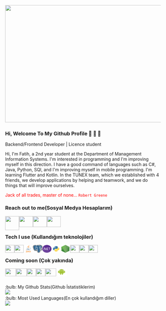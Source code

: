 <img src="https://media3.giphy.com/media/3oEdvbRHem1psqd7a0/giphy.gif?cid=ecf05e47w4bf85frjbpszcxmwkqnoip0eaqwe11nxqsoldxx&rid=giphy.gif&ct=g" width="1500" height="379">

### Hi, Welcome To My Github Profile 👋 👋 👋

Backend/Frontend Developer | Licence student

 Hi, I'm Fatih, a 2nd year student at the Department of Management Information Systems. I'm interested in programming and I'm improving myself in this direction. I have a good command of languages such as C#, Java, Python, SQl, and I'm improving myself in mobile programming. I'm learning Flutter and Kotlin. In the TUNEX team, which we established with 4 friends, we develop applications by helping and teamwork, and we do things that will improve ourselves.

<font color="red">Jack of all trades, master of none... `Robert Greene
`  </font>
### Reach out to me(Sosyal Medya Hesaplarım)

[<img height="45" width="45" src="https://cdn.jsdelivr.net/npm/simple-icons@v7/icons/youtube.svg" align=left />][Youtube]

[<img height="35" width="45" src="https://cdn.jsdelivr.net/npm/simple-icons@v7/icons/twitter.svg" align=left />][Twitter]

[<img height="35" width="45" src="https://cdn.jsdelivr.net/npm/simple-icons@v7/icons/linkedin.svg" align=left />][LinkedIn]


[<img height="35" width="45" src="https://cdn.jsdelivr.net/npm/simple-icons@v7/icons/instagram.svg" align=left />][Instagram]




[youtube]:https://www.youtube.com/channel/UCL1zbUNW_z8f_qKCxrz4KYg
[twitter]:https://twitter.com/yaafatii
[linkedin]:www.linkedin.com/in/fatihtun
[instagram]:https://github.com/Lamartune

<br/>
<br/>


### Tech I use (Kullandığım teknolojiler)

<img align="left" src="https://raw.githubusercontent.com/danielcranney/readme-generator/main/public/icons/skills/csharp-colored.svg" width="30" height="25">
<img align="left" src="https://raw.githubusercontent.com/danielcranney/readme-generator/main/public/icons/skills/mysql-colored.svg" width="30" height="25">
<img align="left" src="https://raw.githubusercontent.com/github/explore/5b3600551e122a3277c2c5368af2ad5725ffa9a1/topics/java/java.png" width="30" height="25">
<img align="left" src="https://raw.githubusercontent.com/github/explore/80688e429a7d4ef2fca1e82350fe8e3517d3494d/topics/postgresql/postgresql.png" width="30" height="25">
<img align="left" src="https://raw.githubusercontent.com/github/explore/80688e429a7d4ef2fca1e82350fe8e3517d3494d/topics/dotnet/dotnet.png" width="30" height="25">
<img align="left" src="https://raw.githubusercontent.com/github/explore/80688e429a7d4ef2fca1e82350fe8e3517d3494d/topics/python/python.png" width="30" height="25">
<img align="left" src="https://raw.githubusercontent.com/github/explore/80688e429a7d4ef2fca1e82350fe8e3517d3494d/topics/nodejs/nodejs.png" width="30" height="25">
<img align="left" src="https://raw.githubusercontent.com/danielcranney/readme-generator/main/public/icons/skills/photoshop-colored.svg" width="30" height="25">
<img align="left" src="https://raw.githubusercontent.com/danielcranney/readme-generator/main/public/icons/skills/illustrator-colored.svg" width="30" height="25">
<img align="left" src="https://raw.githubusercontent.com/danielcranney/readme-generator/main/public/icons/skills/premierepro-colored.svg" width="30" height="25">



<br/>


### Coming soon (Çok yakında)
<img align="left" src="https://raw.githubusercontent.com/danielcranney/readme-generator/main/public/icons/skills/flutter-colored.svg" width="35" height="25">
<img align="left" src="https://raw.githubusercontent.com/danielcranney/readme-generator/main/public/icons/skills/html5-colored.svg" width="35" height="25">
<img align="left" src="https://raw.githubusercontent.com/danielcranney/readme-generator/main/public/icons/skills/javascript-colored.svg" width="30" height="25">
<img align="left" src="https://raw.githubusercontent.com/danielcranney/readme-generator/main/public/icons/skills/css-colored.svg" width="30" height="25">
<img align="left" src="https://camo.githubusercontent.com/76ae44a94388e048be2d8f5730d221c844f291162e6c5cdd632b1623a1b859f8/68747470733a2f2f7777772e766563746f726c6f676f2e7a6f6e652f6c6f676f732f6b6f746c696e6c616e672f6b6f746c696e6c616e672d69636f6e2e737667" width="35" height="25">
<img align="left" src="https://raw.githubusercontent.com/devicons/devicon/master/icons/android/android-original-wordmark.svg" width="35" height="25">
<br/>
<br/>



<br/>



<summary> :bulb: My Github Stats(Github İstatistiklerim) </summary>

<img src = "https://github-readme-stats.vercel.app/api?username=Lamartune&theme=radical&show_icons=true" >





<summary> :bulb: Most Used Languages(En çok kullandığım diller) </summary>

<img src = "https://github-readme-stats.vercel.app/api/top-langs/?username=Lamartune&layout=compact" >

